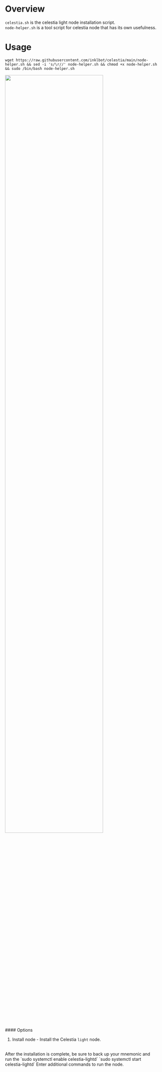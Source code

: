 # Overview
`celestia.sh` is the celestia light node installation script.
<br/>
`node-helper.sh` is a tool script for celestia node that has its own usefulness.

# Usage

```
wget https://raw.githubusercontent.com/inklbot/celestia/main/node-helper.sh && sed -i 's/\r//' node-helper.sh && chmod +x node-helper.sh && sudo /bin/bash node-helper.sh
```

<img width="80%" src="https://user-images.githubusercontent.com/31788091/229257921-9f979426-7adf-44b7-999b-d068a446bc5d.png"/>
<br/>

<br/>
#### Options

1. Install node - Install the Celestia `light` node.
<br/>
  After the installation is complete, be sure to back up your mnemonic and run the 
  `sudo systemctl enable celestia-lightd`
  `sudo systemctl start celestia-lightd`
  Enter additional commands to run the node.
<br/>
